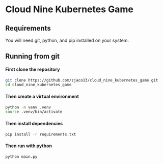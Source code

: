 # Cloud Nine Kubernetes Game

## Requirements
You will need git, python, and pip installed on your system.


## Running from git
#### First clone the repository
```bash
git clone https://github.com/zjaco13/cloud_nine_kubernetes_game.git
cd cloud_nine_kubernetes_game
```
#### Then create a virtual environment
```bash
python -m venv .venv
source .venv/bin/activate
```

#### Then install dependencies
```bash
pip install -r requirements.txt
```

#### Then run with python
```bash
python main.py
```
